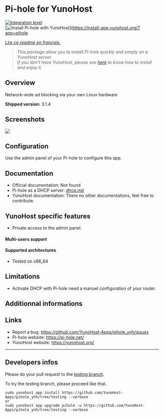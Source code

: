 # Pi-hole for YunoHost

[![Integration level](https://dash.yunohost.org/integration/pihole.svg)](https://ci-apps.yunohost.org/jenkins/job/pihole%20%28Community%29/lastBuild/consoleFull)  
[![Install Pi-hole with YunoHost](https://install-app.yunohost.org/install-with-yunohost.png)](https://install-app.yunohost.org/?app=pihole

*[Lire ce readme en français.](./README_fr.md)*

> *This package allow you to install Pi-hole quickly and simply on a YunoHost server.  
If you don't have YunoHost, please see [here](https://yunohost.org/#/install) to know how to install and enjoy it.*

## Overview
Network-wide ad blocking via your own Linux hardware

**Shipped version:** 3.1.4

## Screenshots

![](https://i0.wp.com/pi-hole.net/wp-content/uploads/2016/12/dashboard212.png)

## Configuration

Use the admin panel of your Pi-hole to configure this app.

## Documentation

* Official documentation: Not found
* Pi-hole as a DHCP server: [dhcp.md](./dhcp.md)
* YunoHost documentation: There no other documentations, feel free to contribute.

## YunoHost specific features

* Private access to the admin panel.

#### Multi-users support

#### Supported architectures

* Tested on x86_64

## Limitations

* Activate DHCP with Pi-hole need a manuel configuration of your router.

## Additionnal informations

## Links

 * Report a bug: https://github.com/YunoHost-Apps/pihole_ynh/issues
 * Pi-hole website: https://pi-hole.net/
 * YunoHost website: https://yunohost.org/

---

Developers infos
----------------

Please do your pull request to the [testing branch](https://github.com/YunoHost-Apps/pihole_ynh/tree/testing).

To try the testing branch, please proceed like that.
```
sudo yunohost app install https://github.com/YunoHost-Apps/pihole_ynh/tree/testing --verbose
or
sudo yunohost app upgrade pihole -u https://github.com/YunoHost-Apps/pihole_ynh/tree/testing --verbose
```
